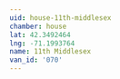 ```yaml
---
uid: house-11th-middlesex
chamber: house
lat: 42.3492464
lng: -71.1993764
name: 11th Middlesex
van_id: '070'
---
```

